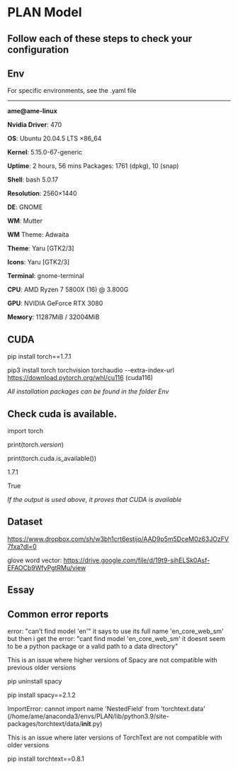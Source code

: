 # PLAN Model

## Follow each of these steps to check your configuration

## Env
For specific environments, see the .yaml file

-------------
**ame@ame-linux**

**Nvidia Driver**: 470

**OS**: Ubuntu 20.04.5 LTS ×86_64

**Kernel**: 5.15.0-67-generic

**Uptime**: 2 hours, 56 mins Packages: 1761 (dpkg), 10 (snap)

**Shell**: bash 5.0.17

**Resolution**: 2560×1440

**DE**: GNOME

**WM**: Mutter

**WM** Theme: Adwaita

**Theme**: Yaru [GTK2/3]

**Icons**: Yaru [GTK2/3]

**Terminal**: gnome-terminal

**CPU**: AMD Ryzen 7 5800X (16) @ 3.800G 

**GPU**: NVIDIA GeForce RTX 3080

**Мемогу**: 11287МіВ / 32004MiB

## CUDA
pip install torch==1.7.1

pip3 install torch torchvision torchaudio --extra-index-url https://download.pytorch.org/whl/cu116         (cuda116)

*All installation packages can be found in the folder Env*

## Check cuda is available.
import torch

print(torch._version_)

print(torch.cuda.is_available())

1.7.1

True

*If the output is used above, it proves that CUDA is available*

## Dataset
https://www.dropbox.com/sh/w3bh1crt6estijo/AAD9p5m5DceM0z63JOzFV7fxa?dl=0

glove word vector: https://drive.google.com/file/d/19t9-sihELSk0Asf-EFAOCb9WfyPgtRMu/view

## Essay

## Common error reports

error: "can't find model 'en'" it says to use its full name 'en_core_web_sm' but then i get the error: "cant find model 'en_core_web_sm' it doesnt seem to be a python package or a valid path to a data directory"

This is an issue where higher versions of Spacy are not compatible with previous older versions

pip uninstall spacy

pip install spacy==2.1.2

ImportError: cannot import name 'NestedField' from 'torchtext.data' (/home/ame/anaconda3/envs/PLAN/lib/python3.9/site-packages/torchtext/data/__init__.py)

This is an issue where later versions of TorchText are not compatible with older versions

pip install torchtext==0.8.1
